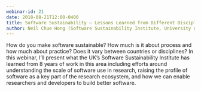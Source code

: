```yaml
---
webinar-id: 21
date: 2018-08-21T12:00-0400
title: Software Sustainability — Lessons Learned from Different Disciplines
author: Neil Chue Hong (Software Sustainability Institute, University of Edinburgh)
---
```

How do you make software sustainable? How much is it about process and
how much about practice? Does it vary between countries or
disciplines? In this webinar, I’ll present what the UK’s Software
Sustainability Institute has learned from 8 years of work in this area
including efforts around understanding the scale of software use in
research, raising the profile of software as a key part of the
research ecosystem, and how we can enable researchers and developers
to build better software.
